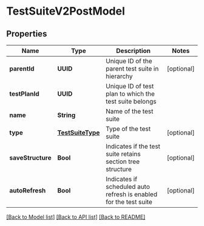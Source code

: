 # TestSuiteV2PostModel

## Properties
Name | Type | Description | Notes
------------ | ------------- | ------------- | -------------
**parentId** | **UUID** | Unique ID of the parent test suite in hierarchy | [optional] 
**testPlanId** | **UUID** | Unique ID of test plan to which the test suite belongs | 
**name** | **String** | Name of the test suite | 
**type** | [**TestSuiteType**](TestSuiteType.md) | Type of the test suite | [optional] 
**saveStructure** | **Bool** | Indicates if the test suite retains section tree structure | [optional] 
**autoRefresh** | **Bool** | Indicates if scheduled auto refresh is enabled for the test suite | [optional] 

[[Back to Model list]](../README.md#documentation-for-models) [[Back to API list]](../README.md#documentation-for-api-endpoints) [[Back to README]](../README.md)


